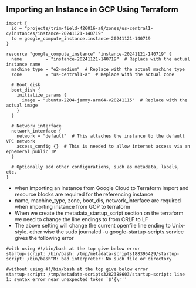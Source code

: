 ## Importing an Instance in GCP Using Terraform

```
import {
  id = "projects/trim-field-426016-a8/zones/us-central1-c/instances/instance-20241121-140719"
  to = google_compute_instance.instance-20241121-140719
}

resource "google_compute_instance" "instance-20241121-140719" {
  name         = "instance-20241121-140719"  # Replace with the actual instance name
  machine_type = "e2-medium"  # Replace with the actual machine type
  zone         = "us-central1-a"  # Replace with the actual zone

  # Boot disk
  boot_disk {
    initialize_params {
      image = "ubuntu-2204-jammy-arm64-v20241115"  # Replace with the actual image
    }
  }

  # Network interface
  network_interface {
    network = "default"  # This attaches the instance to the default VPC network
    access_config {}  # This is needed to allow internet access via an ephemeral public IP
  }

  # Optionally add other configurations, such as metadata, labels, etc.
}
```
- when importing an instance from Google Cloud to Terraform import and resource blocks are required for the referencing instance
- name, machine_type, zone, boot_dis, network_interface are required when importing instance from GCP to terraform
- When we create the metadata_startup_script section on the terraform we need to change the line endings to from CRLF to LF 
- The above setting will change the current openfile line ending to Unix-style. other wise the sudo journalctl -u google-startup-scripts.service gives the following error
```
#with using #!/bin/bash at the top give below error
startup-script: /bin/bash: /tmp/metadata-scripts188395429/startup-script: /bin/bash^M: bad interpreter: No such file or directory

#without using #!/bin/bash at the top give below error
startup-script: /tmp/metadata-scripts3282388603/startup-script: line 1: syntax error near unexpected token `$'{\r''
```

